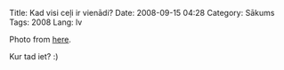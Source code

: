 Title: Kad visi ceļi ir vienādi?
Date: 2008-09-15 04:28
Category: Sākums
Tags: 2008
Lang: lv

Photo from [here](http://pcreithe.wordpress.com/).

Kur tad iet? :)
